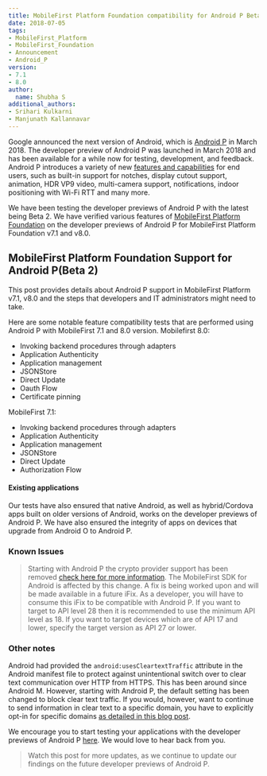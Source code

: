 ```yaml
---
title: MobileFirst Platform Foundation compatibility for Android P Beta Version
date: 2018-07-05
tags:
- MobileFirst_Platform
- MobileFirst_Foundation
- Announcement
- Android_P
version:
- 7.1
- 8.0
author:
  name: Shubha S
additional_authors:
- Srihari Kulkarni
- Manjunath Kallannavar
---
```



Google announced the next version of Android, which is [Android P](https://android-developers.googleblog.com/2018/03/previewing-android-p.html) in March 2018. The developer preview of Android P was launched in March 2018 and has been available for a while now for testing, development, and feedback. Android P introduces a variety of new [features and capabilities](https://developer.android.com/preview/features) for end users, such as built-in support for notches, display cutout support, animation, HDR VP9 video, multi-camera support, notifications, indoor positioning with Wi-Fi RTT and many more.

We have been testing the developer previews of Android P with the latest being Beta 2. We have verified various features of [MobileFirst Platform Foundation](https://console.bluemix.net/catalog/services/mobile-foundation) on the developer previews of Android P for MobileFirst Platform Foundation v7.1 and v8.0.

## MobileFirst Platform Foundation Support for Android P(Beta 2)
This post provides details about Android P support in MobileFirst Platform v7.1, v8.0 and the steps that developers and IT administrators might need to take.

Here are some notable feature compatibility tests that are performed using Android P with MobileFirst 7.1 and 8.0 version.
Mobilefirst 8.0:

* Invoking backend procedures through adapters 
* Application Authenticity
* Application management
* JSONStore
* Direct Update
* Oauth Flow 
* Certificate pinning

MobileFirst 7.1:

* Invoking backend procedures through adapters
* Application Authenticity
* Application management
* JSONStore
* Direct Update
* Authorization Flow


#### Existing applications
Our tests have also ensured that native Android, as well as hybrid/Cordova apps built on older versions of Android, works on the developer previews of Android P. We have also ensured the integrity of apps on devices that upgrade from Android O to Android P.

### Known Issues

>Starting with Android P the crypto provider support has been removed [check here for more information](https://android-developers.googleblog.com/2018/03/cryptography-changes-in-android-p.html). The MobileFirst SDK for Android is affected by this change. A fix is being worked upon and will be made available in a future iFix. As a developer, you will have to consume this iFix to be compatible with Android P. 
	If you want to target to API level 28 then it is recommended to use the minimum API level as 18. If you want to target devices which are of API 17 and lower, specify the target version as API 27 or lower.

### Other notes
Android had provided the `android:usesCleartextTraffic` attribute in the Android manifest file to protect against unintentional switch over to clear text communication over HTTP from HTTPS. This has been around since Android M. However, starting with Android P, the default setting has been changed to block clear text traffic. If you would, however, want to continue to send information in clear text to a specific domain, you have to explicitly opt-in for specific domains [as detailed in this blog post](https://android-developers.googleblog.com/2016/04/protecting-against-unintentional.html).

We encourage you to start testing your applications with the developer previews of Android P [here](https://www.google.com/android/beta). We would love to hear back from you.  

>Watch this post for more updates, as we continue to update our findings on the future developer previews of Android P.
